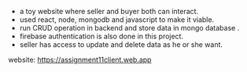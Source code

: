 *  a toy website where seller and buyer both can interact.
* used react, node, mongodb and javascript to make it viable.
* run CRUD operation in backend and store data in mongo database .
* firebase authentication is also done in this project.
* seller has access to update and delete data as he or she want.

website: https://assignment11client.web.app
